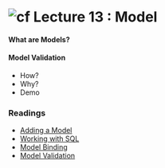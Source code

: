 ![cf](http://i.imgur.com/7v5ASc8.png) Lecture 13 : Model
=====================================
#### What are Models?




#### Model Validation
- How?
- Why?
- Demo

### Readings
- [Adding a Model](https://docs.microsoft.com/en-us/aspnet/core/tutorials/first-mvc-app/adding-model)
- [Working with SQL](https://docs.microsoft.com/en-us/aspnet/core/tutorials/first-mvc-app/working-with-sql?tabs=aspnetcore2x)
- [Model Binding](https://docs.microsoft.com/en-us/aspnet/core/mvc/models/model-binding)
- [Model Validation](https://docs.microsoft.com/en-us/aspnet/core/mvc/models/validation)